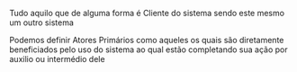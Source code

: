 Tudo aquilo que de alguma forma é Cliente do sistema sendo este mesmo um outro sistema

Podemos definir Atores Primários como aqueles os quais são diretamente beneficiados pelo uso do sistema ao qual estão completando sua ação por auxilio ou intermédio dele